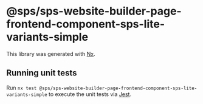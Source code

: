 # @sps/sps-website-builder-page-frontend-component-sps-lite-variants-simple

This library was generated with [Nx](https://nx.dev).

## Running unit tests

Run `nx test @sps/sps-website-builder-page-frontend-component-sps-lite-variants-simple` to execute the unit tests via [Jest](https://jestjs.io).
